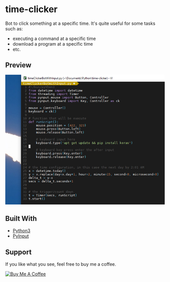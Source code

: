 # time-clicker

Bot to click something at a specific time. It's quite useful for some tasks such as:
- executing a command at a specific time
- download a program at a specific time
- etc.


## Preview
![alt text](img/preview.png "Preview")


## Built With

* [Python3](https://github.com/python/cpython)
* [PyInput](https://github.com/moses-palmer/pynput)


## Support

If you like what you see, feel free to buy me a coffee.

<a href="https://www.buymeacoffee.com/Arwildo " target="_blank"><img src="https://www.buymeacoffee.com/assets/img/custom_images/white_img.png" alt="Buy Me A Coffee" style="height: auto !important;width: auto !important;" ></a>
